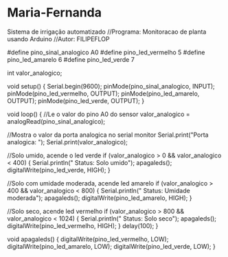 # Maria-Fernanda
Sistema de irrigação automatizado
//Programa: Monitoracao de planta usando Arduino
//Autor: FILIPEFLOP
 
#define pino_sinal_analogico A0
#define pino_led_vermelho 5
#define pino_led_amarelo 6
#define pino_led_verde 7
 
int valor_analogico;
 
void setup()
{
  Serial.begin(9600);
  pinMode(pino_sinal_analogico, INPUT);
  pinMode(pino_led_vermelho, OUTPUT);
  pinMode(pino_led_amarelo, OUTPUT);
  pinMode(pino_led_verde, OUTPUT);
}
 
void loop()
{
  //Le o valor do pino A0 do sensor
  valor_analogico = analogRead(pino_sinal_analogico);
 
  //Mostra o valor da porta analogica no serial monitor
  Serial.print("Porta analogica: ");
  Serial.print(valor_analogico);
 
  //Solo umido, acende o led verde
  if (valor_analogico > 0 && valor_analogico < 400)
  {
    Serial.println(" Status: Solo umido");
    apagaleds();
    digitalWrite(pino_led_verde, HIGH);
  }
 
  //Solo com umidade moderada, acende led amarelo
  if (valor_analogico > 400 && valor_analogico < 800)
  {
    Serial.println(" Status: Umidade moderada");
    apagaleds();
    digitalWrite(pino_led_amarelo, HIGH);
  }
 
  //Solo seco, acende led vermelho
  if (valor_analogico > 800 && valor_analogico < 1024)
  {
    Serial.println(" Status: Solo seco");
    apagaleds();
    digitalWrite(pino_led_vermelho, HIGH);
  }
  delay(100);
}
 
void apagaleds()
{
  digitalWrite(pino_led_vermelho, LOW);
  digitalWrite(pino_led_amarelo, LOW);
  digitalWrite(pino_led_verde, LOW);
}
